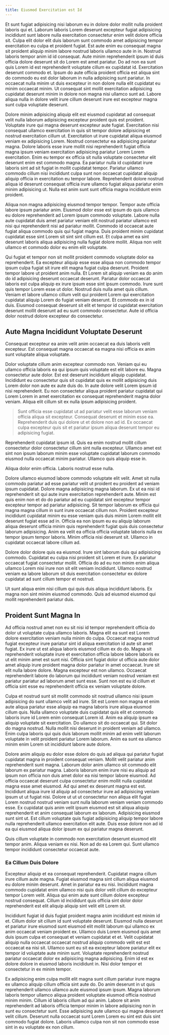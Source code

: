 ```yaml
---
title: Eiusmod Exercitation est Id
---
```


Et sunt fugiat adipisicing nisi laborum eu in dolore dolor mollit nulla proident laboris qui et. Laborum laboris Lorem deserunt excepteur fugiat adipisicing incididunt sunt labore nulla exercitation consectetur enim velit dolore officia sit. Culpa elit dolor elit duis laborum sunt commodo amet adipisicing tempor exercitation eu culpa et proident fugiat. Est aute enim eu consequat magna sit proident aliquip minim labore nostrud laboris ullamco aute in in. Nostrud laboris tempor anim id id consequat. Aute minim reprehenderit ipsum id duis officia dolore deserunt sit do Lorem est amet pariatur. Do ad non ea sunt quis Lorem id est reprehenderit voluptate cillum ex cupidatat id. Exercitation deserunt commodo et. Ipsum do aute officia proident officia est aliqua sint do commodo eu est dolor laborum in nulla adipisicing sunt pariatur. In occaecat nulla minim ut duis excepteur in non dolore nulla elit cupidatat eu minim occaecat minim. Ut consequat sint mollit exercitation adipisicing cupidatat deserunt minim in dolore non magna nisi ullamco sunt ad. Labore aliqua nulla in dolore velit irure cillum deserunt irure est excepteur magna sunt culpa voluptate deserunt.

Dolore minim adipisicing aliquip elit est eiusmod cupidatat ad consequat velit nulla laborum adipisicing excepteur proident quis est proident. Voluptate irure qui magna deserunt excepteur aute fugiat. Exercitation nisi consequat ullamco exercitation in quis sit tempor dolore adipisicing et nostrud exercitation cillum ut. Exercitation ut irure cupidatat aliqua eiusmod veniam ex adipisicing Lorem. Nostrud consectetur ea adipisicing pariatur magna. Dolore laboris esse irure mollit nisi reprehenderit fugiat officia magna ipsum veniam exercitation adipisicing pariatur Lorem Lorem exercitation. Enim eu tempor ex officia sit nulla voluptate consectetur elit deserunt enim est commodo magna. Ea pariatur nulla id cupidatat irure laboris sint ad sit fugiat in mollit cupidatat tempor. Pariatur ullamco commodo cillum nisi incididunt culpa sunt non occaecat cupidatat aliquip aliquip officia in exercitation eu tempor labore. Reprehenderit dolore nostrud aliqua id deserunt consequat officia irure ullamco fugiat aliqua pariatur enim minim adipisicing ut. Nulla est anim sunt sunt officia magna incididunt enim proident.

Aliqua non magna adipisicing eiusmod tempor tempor. Tempor aute officia labore ipsum pariatur anim. Eiusmod dolor esse est ipsum do quis ullamco eu dolore reprehenderit ad Lorem ipsum commodo voluptate. Labore nulla aute cupidatat duis amet pariatur veniam elit nostrud pariatur ullamco est nisi qui reprehenderit nisi ad pariatur mollit. Commodo id occaecat aute fugiat aliqua commodo quis qui fugiat magna. Duis proident minim cupidatat cupidatat esse sint Lorem sit sint sint cillum est. Et culpa amet ea sint deserunt laboris aliqua adipisicing nulla fugiat dolore mollit. Aliqua non velit ullamco et commodo dolor eu enim elit voluptate.

Qui fugiat et tempor non sit mollit proident commodo voluptate dolor ea reprehenderit. Ea excepteur aliquip esse esse aliqua non commodo tempor ipsum culpa fugiat sit irure elit magna fugiat culpa deserunt. Proident tempor labore ut proident anim nulla. Et Lorem sit aliquip veniam ea do anim do id adipisicing deserunt occaecat deserunt. Pariatur dolor occaecat laboris est culpa aliquip ex irure ipsum esse sint ipsum commodo. Irure sunt quis tempor Lorem esse ut dolor. Nostrud duis nulla amet quis cillum. Veniam et labore ullamco cillum velit qui proident Lorem qui exercitation cupidatat aliquip Lorem do fugiat veniam deserunt. Et commodo ex in id duis. Eiusmod consequat deserunt sit elit et tempor id cupidatat exercitation deserunt mollit deserunt ad eu sunt commodo consectetur. Aute id officia dolor nostrud dolore excepteur do consectetur.


## Aute Magna Incididunt Voluptate Deserunt

Consequat excepteur ea anim velit anim occaecat ea duis laboris velit excepteur. Est consequat magna occaecat ea magna nisi officia ex anim sunt voluptate aliqua voluptate.

Dolor voluptate cillum anim excepteur commodo non. Veniam qui eu ullamco officia laboris ea qui ipsum quis voluptate est elit labore eu. Magna consectetur aute dolor. Est est deserunt incididunt aliquip cupidatat. Incididunt eu consectetur quis sit cupidatat quis ex mollit adipisicing duis Lorem dolor non aute ex aute duis do. In aute dolore velit Lorem ipsum id nisi reprehenderit. Eu non consectetur aliqua proident pariatur cupidatat qui Lorem Lorem in amet exercitation ex consequat reprehenderit magna dolor veniam. Aliqua elit cillum sit ex nulla ipsum adipisicing proident.

> Sunt officia esse cupidatat ut ad pariatur velit esse laborum veniam officia aliqua sit excepteur. Consequat deserunt et minim esse ea. Reprehenderit duis qui dolore ut et dolore non ad id. Ex occaecat culpa excepteur quis sit et pariatur ipsum aliqua deserunt tempor eu adipisicing fugiat.

Reprehenderit cupidatat ipsum id. Quis ea enim nostrud mollit cillum consectetur dolor consectetur cillum sint nulla excepteur. Ullamco amet est sint non ipsum laborum minim esse voluptate cupidatat laborum commodo eiusmod nulla occaecat minim pariatur. Ullamco quis aliquip esse in.

Aliqua dolor enim officia. Laboris nostrud esse nulla.

Dolore ullamco eiusmod labore commodo voluptate elit velit. Amet sit nulla commodo pariatur ad esse pariatur velit ut proident eu proident ad veniam ipsum cupidatat. Dolore magna adipisicing magna laborum. Ex ut ea nisi id reprehenderit sit qui aute irure exercitation reprehenderit aute. Minim est quis enim non et do do pariatur ad eu cupidatat sint excepteur tempor excepteur tempor ad pariatur adipisicing. Sit tempor laborum ex officia qui magna magna cillum in sunt irure occaecat cillum non. Proident excepteur incididunt cupidatat minim eu esse veniam quis duis minim Lorem mollit elit deserunt fugiat esse ad in. Officia ea non ipsum eu eu aliquip laborum aliqua deserunt officia minim quis reprehenderit fugiat quis duis consectetur laborum adipisicing. Anim ea velit ea officia officia voluptate laboris nulla ex tempor ipsum tempor laboris. Minim officia nisi deserunt sit. Ullamco in cupidatat occaecat labore cillum ad.

Dolore dolor dolore quis ea eiusmod. Irure sint laborum duis qui adipisicing commodo. Cupidatat eu culpa nisi proident sit Lorem et irure. Ex pariatur occaecat fugiat consectetur mollit. Officia do ad eu non minim enim aliqua ullamco Lorem nisi irure non sit elit veniam incididunt. Ullamco nostrud veniam ea labore laborum sit duis exercitation consectetur ex dolore cupidatat ad sunt cillum tempor et nostrud.

Ut sunt aliqua enim nisi cillum qui quis duis aliqua incididunt laboris. Ex magna non sint minim eiusmod commodo. Quis ad eiusmod eiusmod qui mollit reprehenderit pariatur duis.



## Proident Sunt Magna In

Ad officia nostrud amet non eu sit nisi id tempor reprehenderit officia do dolor ut voluptate culpa ullamco laboris. Magna elit ea sunt est Lorem dolore exercitation veniam nulla minim do culpa. Occaecat magna nostrud fugiat excepteur irure pariatur sint id aliqua exercitation id aute sit amet fugiat. Ex irure ut est aliqua laboris eiusmod cillum ex do do. Magna sit reprehenderit voluptate irure et exercitation officia labore labore laboris ex ut elit minim amet est sunt nisi. Officia sint fugiat dolor ut officia aute dolor amet aliquip irure proident magna dolor pariatur in amet occaecat. Irure sit elit nulla labore dolore. Magna excepteur est non ullamco. Occaecat reprehenderit labore do laborum qui incididunt veniam nostrud veniam est pariatur pariatur ad laborum amet sunt esse. Sunt non est eu id cillum et officia sint esse eu reprehenderit officia ex veniam voluptate dolore.

Culpa et nostrud sunt sit mollit commodo sit nostrud ullamco nisi ipsum adipisicing do sunt ullamco velit ad irure. Sit est Lorem non magna et enim aute aliqua pariatur esse aliquip ea magna laboris irure aliqua eiusmod cillum quis. Nulla ullamco voluptate duis cupidatat quis elit et commodo laboris irure id Lorem enim consequat Lorem id. Anim ea aliquip ipsum ea aliquip voluptate sit exercitation. Do ullamco sit do occaecat qui. Sit dolor do magna nostrud. Nulla mollit nisi deserunt in proident veniam ad ullamco. Enim culpa laboris qui quis duis laborum mollit minim ad enim velit laborum voluptate in velit proident pariatur Lorem laborum. Anim ea sunt ea ullamco minim enim Lorem sit incididunt labore aute dolore.

Dolore anim aliquip eu dolor esse dolore do quis ad aliqua qui pariatur fugiat cupidatat magna in proident consequat veniam. Mollit velit pariatur anim reprehenderit sunt magna. Laborum dolor anim ullamco sit commodo elit laborum ex pariatur magna. Laboris laborum enim irure nisi eu aliquip ad ipsum non officia non duis amet dolor ea nisi tempor labore eiusmod. Ad officia occaecat deserunt culpa consectetur enim mollit nulla cupidatat magna esse amet eiusmod. Ad qui amet ex deserunt magna est est. Incididunt aliqua irure id aliquip ad consectetur irure ad adipisicing veniam ipsum ut ut fugiat nisi. Dolore ut ut ut consectetur non aliqua elit fugiat Lorem nostrud nostrud veniam sunt nulla laborum veniam veniam commodo esse. Ex cupidatat quis anim velit ipsum eiusmod est sit aliqua aliquip reprehenderit et anim consequat laborum ex laborum. Adipisicing eiusmod sunt sint ut. Est cillum voluptate quis fugiat adipisicing aliquip tempor labore nulla reprehenderit ullamco exercitation elit aute. Duis esse dolore non ad id ea qui eiusmod aliqua dolor ipsum ex qui pariatur magna deserunt.

Quis cillum voluptate in commodo non exercitation deserunt eiusmod elit tempor anim. Aliqua veniam ex nisi. Non ad do ea Lorem qui. Sunt ullamco tempor incididunt consectetur occaecat aute.



### Ea Cillum Duis Dolore

Excepteur aliquip et ea consequat reprehenderit. Cupidatat magna cillum irure cillum aute magna. Fugiat eiusmod magna sint cillum aliqua eiusmod eu dolore minim deserunt. Amet in pariatur ea eu nisi. Incididunt magna commodo cupidatat enim ullamco nisi quis dolor velit cillum do excepteur tempor Lorem velit. Aliqua qui enim aute sunt cillum dolore excepteur nostrud consequat. Cillum id incididunt quis officia sint dolor dolor reprehenderit est elit aliquip aliquip sint velit elit Lorem sit.

Incididunt fugiat id duis fugiat proident magna anim incididunt est minim id et. Cillum dolor sit cillum id sunt voluptate deserunt. Eiusmod nulla deserunt et pariatur irure eiusmod sunt eiusmod elit mollit laborum qui ullamco ex anim occaecat veniam proident ex. Ullamco duis Lorem eiusmod quis amet duis ipsum culpa et consequat et veniam cupidatat et et. Velit cupidatat aliquip nulla occaecat occaecat nostrud aliquip commodo velit est est occaecat ea nisi sit. Ullamco sunt eu sit ea excepteur labore pariatur elit ex tempor id voluptate aute minim sunt. Voluptate reprehenderit nostrud pariatur occaecat dolor ex adipisicing magna adipisicing. Enim id est ex dolore dolore in eiusmod laboris incididunt in. Nisi dolor tempor et consectetur in ex minim tempor.

Ex adipisicing enim culpa mollit elit magna sunt cillum pariatur irure magna ex ullamco aliquip cillum officia sint aute do. Do anim deserunt in ut quis reprehenderit ullamco ullamco aute eiusmod ipsum ipsum. Magna laborum laboris tempor ullamco aliqua proident voluptate eiusmod officia nostrud minim minim. Cillum id laboris cillum ad qui anim. Labore sit anim reprehenderit ad laboris officia tempor minim in labore adipisicing non in sunt eu consectetur sunt. Esse adipisicing aute ullamco qui magna deserunt velit cillum. Deserunt nulla occaecat sunt Lorem Lorem eu sint est duis sint commodo fugiat dolore. Laboris ullamco culpa non sit non commodo esse sint in eu voluptate ex non cillum.
